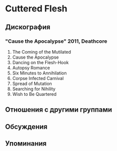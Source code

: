 # Cuttered Flesh



## Дискография

### "Cause the Apocalypse" 2011, Deathcore

1. The Coming of the Mutilated
2. Cause the Apocalypse
3. Dancing on the Flesh-Hook
4. Autopsy Romance
5. Six Minutes to Annihilation
6. Corpse Infected Carnival
7. Spread of Mutation
8. Searching for Nihility
9. Wish to Be Quartered


## Отношения с другими группами


## Обсуждения


## Упоминания

